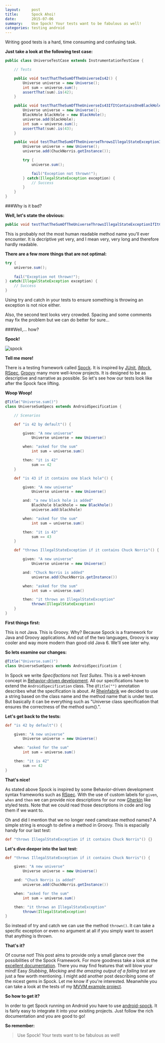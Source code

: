 ```yaml
---
layout:     post
title:      Spock Ahoi!
date:       2015-07-06
summary:    Use Spock! Your tests want to be fabulous as well!
categories: testing android
---
```


Writing good tests is a hard, time consuming and confusing task. 

**Just take a look at the following test case:**

```java
public class UniverseTestCase extends InstrumentationTestCase {

    // Tests

    public void testThatTheSumOfTheUniverseIs42() {
        Universe universe = new Universe();
        int sum = universe.sum();
        assertThat(sum).is(42);
    }

    public void testThatTheSumOfTheUniverseIs43IfItContainsOneBlackHole() {
        Universe universe = new Universe();
        BlackHole blackHole = new BlackHole();
        universe.add(blackHole);
        int sum = universe.sum();
        assertThat(sum).is(43);
    }

    public void testThatTheSumOfTheUniverseThrowsIllegalStateExceptionIfItContainsChuckNorris() {
        Universe universe = new Universe();
        universe.add(ChuckNorris.getInstance());

        try {
            universe.sum();

     	    fail("Exception not thrown!");
        } catch(IllegalStateException exception) {
            // Success
        }
    }
}
```

###Why is it bad?

**Well, let's state the obvious:**

```java 
public void testThatTheSumOfTheUniverseThrowsIllegalStateExceptionIfItContainsChuckNorris() {}
```
This is probably not the most human readable method name you'll ever encounter. It is decriptive yet very, and I mean very, very long and therefore hardly readable.

**There are a few more things that are not optimal:**

```java
try {
	universe.sum();
	
	fail("Exception not thrown!");
} catch(IllegalStateException exception) {
	// Success
}

```

Using try and catch in your tests to ensure something is throwing an exception is not nice either.

Also, the second test looks very crowded. Spacing and some comments may fix the problem but we can do better for sure...

###Well,... how?

**Spock!**

![spock](/images/spock/spock_character.jpg)

**Tell me more!**

There is a testing framework called [Spock](https://github.com/spockframework/spock). It is inspired by [JUnit](http://junit.org/), [jMock](http://www.jmock.org/), [RSpec](http://rspec.info/), [Groovy](http://groovy-lang.org/) many more well-know projects. It is designed to be as descriptive and narrative as possible. So let's see how our tests look like after the Spock face lifting.

**Woop Woop!**

```groovy
@Title("Universe.sum()")
class UniverseSumSpecs extends AndroidSpecification {

    // Scenarios

    def "is 42 by default"() {

        given: "A new universe"
            Universe universe = new Universe()

        when: "asked for the sum"
            int sum = universe.sum()

        then: "it is 42"
            sum == 42
    }

    def "is 43 if it contains one black hole"() {

        given: "A new universe"
            Universe universe = new Universe()

        and: "a new black hole is added"
            Blackhole blackhole = new Blackhole()
            universe.add(blackhole)

        when: "asked for the sum"
            int sum = universe.sum()

        then: "it is 43"
            sum == 43
    }

    def "throws IllegalStateException if it contains Chuck Norris"() {

        given: "A new universe"
            Universe universe = new Universe()

        and: "Chuck Norris is added"
            universe.add(ChuckNorris.getInstance())

        when: "asked for the sum"
            int sum = universe.sum()

        then: "it throws an IllegalStateException"
            thrown(IllegalStateException)
    }
}
```

**First things first:**

This is not Java. This is Groovy. Why? Because Spock is a framework for Java and Groovy applications. And out of the two languages, Groovy is way cooler and way more modern than good old Java 6. We'll see later why.

**So lets examine our changes:**

```groovy
@Title("Universe.sum()")
class UniverseSumSpecs extends AndroidSpecification {
```

In Spock we write *Specifactions* not *Test Suites*. This is a well-known concept in [Behavior-driven development](https://en.wikipedia.org/wiki/Behavior-driven_development#Behavioural_specifications). All our specifications have to extend the ```AndroidSpecification``` class. The ```@Title("")``` annotation describes what the specification is about. At [Rheinfabrik](http://www.rheinfabrik.de/) we decided to use a string based on the class name and the method name that is under test. But basically it can be everything such as "Universe class specification that ensures the correctness of the method sum().".

**Let's get back to the tests:**

```groovy
def "is 42 by default"() {

	given: "A new universe"
		Universe universe = new Universe()

	when: "asked for the sum"
    	int sum = universe.sum()

	then: "it is 42"
    	sum == 42
}
```

**That's nice!**

As stated above Spock is inspired by some Behavior-driven development syntax frameworks such as [RSpec](http://rspec.info/). With the use of custom labels for ```given```, ```when``` and ```then``` we can provide nice descriptions for our now [Gherkin](https://github.com/cucumber/cucumber/wiki/Gherkin) like styled tests. Note that we could read those descriptions in code and log them if we want to. 

Oh and did I mention that we  no longer need camelcase method names? A simple string is enough to define a method in Groovy. This is espacially handy for our last test:

```groovy
def "throws IllegalStateException if it contains Chuck Norris"() {}
```

**Let's dive deeper into the last test:**

```groovy
def "throws IllegalStateException if it contains Chuck Norris"() {

	given: "A new universe"
		Universe universe = new Universe()

	and: "Chuck Norris is added"
		universe.add(ChuckNorris.getInstance())

	when: "asked for the sum"
		int sum = universe.sum()

	then: "it throws an IllegalStateException"
		thrown(IllegalStateException)
}
```

So instead of try and catch we can use the method ```thrown()```. It can take a specific exception or even no argument at all if you simply want to assert that anything is thrown.

**That's it?**

Of course not! This post aims to provide only a small glance over the possibilities of the Spock Framework. For more goodness take a look at the [excellent documentation](http://spockframework.github.io/spock/docs/1.0/index.html). There you may find features that will blow your mind! Easy *Stubbing*, *Mocking* and *the amazing output of a failing test* are just a few worth mentioning. I might add another post describing some of the nicest gems in Spock. Let me know if you're interested. Meanwhile you can take a look at the tests of my [MVVM example project](https://github.com/rheinfabrik/android-mvvm-example/tree/master/MVVM-Example/app/src/androidTest/groovy).

**So how to get it?**

In order to get Spock running on Android you have to use [android-spock](https://github.com/pieces029/android-spock). It is fairly easy to integrate it into your existing projects. Just follow the rich documentation and you are good to go!

**So remember:**

> Use Spock! Your tests want to be fabulous as well!
